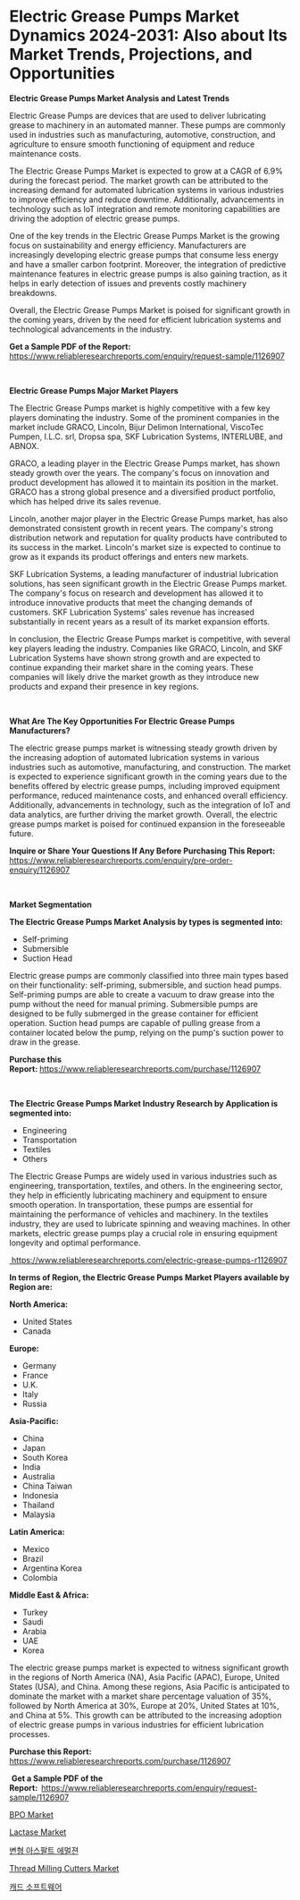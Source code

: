 <p><h1>Electric Grease Pumps Market Dynamics 2024-2031: Also about Its Market Trends, Projections, and Opportunities</h1></p><p><strong>Electric Grease Pumps Market Analysis and Latest Trends</strong></p>
<p><p>Electric Grease Pumps are devices that are used to deliver lubricating grease to machinery in an automated manner. These pumps are commonly used in industries such as manufacturing, automotive, construction, and agriculture to ensure smooth functioning of equipment and reduce maintenance costs.</p><p>The Electric Grease Pumps Market is expected to grow at a CAGR of 6.9% during the forecast period. The market growth can be attributed to the increasing demand for automated lubrication systems in various industries to improve efficiency and reduce downtime. Additionally, advancements in technology such as IoT integration and remote monitoring capabilities are driving the adoption of electric grease pumps.</p><p>One of the key trends in the Electric Grease Pumps Market is the growing focus on sustainability and energy efficiency. Manufacturers are increasingly developing electric grease pumps that consume less energy and have a smaller carbon footprint. Moreover, the integration of predictive maintenance features in electric grease pumps is also gaining traction, as it helps in early detection of issues and prevents costly machinery breakdowns.</p><p>Overall, the Electric Grease Pumps Market is poised for significant growth in the coming years, driven by the need for efficient lubrication systems and technological advancements in the industry.</p></p>
<p><strong>Get a Sample PDF of the Report:&nbsp;</strong> <a href="https://www.reliableresearchreports.com/enquiry/request-sample/1126907">https://www.reliableresearchreports.com/enquiry/request-sample/1126907</a></p>
<p>&nbsp;</p>
<p><strong>Electric Grease Pumps Major Market Players</strong></p>
<p><p>The Electric Grease Pumps market is highly competitive with a few key players dominating the industry. Some of the prominent companies in the market include GRACO, Lincoln, Bijur Delimon International, ViscoTec Pumpen, I.L.C. srl, Dropsa spa, SKF Lubrication Systems, INTERLUBE, and ABNOX.</p><p>GRACO, a leading player in the Electric Grease Pumps market, has shown steady growth over the years. The company's focus on innovation and product development has allowed it to maintain its position in the market. GRACO has a strong global presence and a diversified product portfolio, which has helped drive its sales revenue.</p><p>Lincoln, another major player in the Electric Grease Pumps market, has also demonstrated consistent growth in recent years. The company's strong distribution network and reputation for quality products have contributed to its success in the market. Lincoln's market size is expected to continue to grow as it expands its product offerings and enters new markets.</p><p>SKF Lubrication Systems, a leading manufacturer of industrial lubrication solutions, has seen significant growth in the Electric Grease Pumps market. The company's focus on research and development has allowed it to introduce innovative products that meet the changing demands of customers. SKF Lubrication Systems' sales revenue has increased substantially in recent years as a result of its market expansion efforts.</p><p>In conclusion, the Electric Grease Pumps market is competitive, with several key players leading the industry. Companies like GRACO, Lincoln, and SKF Lubrication Systems have shown strong growth and are expected to continue expanding their market share in the coming years. These companies will likely drive the market growth as they introduce new products and expand their presence in key regions.</p></p>
<p>&nbsp;</p>
<p><strong>What Are The Key Opportunities For Electric Grease Pumps Manufacturers?</strong></p>
<p><p>The electric grease pumps market is witnessing steady growth driven by the increasing adoption of automated lubrication systems in various industries such as automotive, manufacturing, and construction. The market is expected to experience significant growth in the coming years due to the benefits offered by electric grease pumps, including improved equipment performance, reduced maintenance costs, and enhanced overall efficiency. Additionally, advancements in technology, such as the integration of IoT and data analytics, are further driving the market growth. Overall, the electric grease pumps market is poised for continued expansion in the foreseeable future.</p></p>
<p><strong>Inquire or Share Your Questions If Any Before Purchasing This Report:</strong> <a href="https://www.reliableresearchreports.com/enquiry/pre-order-enquiry/1126907">https://www.reliableresearchreports.com/enquiry/pre-order-enquiry/1126907</a></p>
<p>&nbsp;</p>
<p><strong>Market Segmentation</strong></p>
<p><strong>The Electric Grease Pumps Market Analysis by types is segmented into:</strong></p>
<p><ul><li>Self-priming</li><li>Submersible</li><li>Suction Head</li></ul></p>
<p><p>Electric grease pumps are commonly classified into three main types based on their functionality: self-priming, submersible, and suction head pumps. Self-priming pumps are able to create a vacuum to draw grease into the pump without the need for manual priming. Submersible pumps are designed to be fully submerged in the grease container for efficient operation. Suction head pumps are capable of pulling grease from a container located below the pump, relying on the pump's suction power to draw in the grease.</p></p>
<p><strong>Purchase this Report:&nbsp;</strong><a href="https://www.reliableresearchreports.com/purchase/1126907">https://www.reliableresearchreports.com/purchase/1126907</a></p>
<p>&nbsp;</p>
<p><strong>The Electric Grease Pumps Market Industry Research by Application is segmented into:</strong></p>
<p><ul><li>Engineering</li><li>Transportation</li><li>Textiles</li><li>Others</li></ul></p>
<p><p>The Electric Grease Pumps are widely used in various industries such as engineering, transportation, textiles, and others. In the engineering sector, they help in efficiently lubricating machinery and equipment to ensure smooth operation. In transportation, these pumps are essential for maintaining the performance of vehicles and machinery. In the textiles industry, they are used to lubricate spinning and weaving machines. In other markets, electric grease pumps play a crucial role in ensuring equipment longevity and optimal performance.</p></p>
<p><a href="https://www.reliableresearchreports.com/electric-grease-pumps-r1126907">&nbsp;https://www.reliableresearchreports.com/electric-grease-pumps-r1126907</a></p>
<p><strong>In terms of Region, the Electric Grease Pumps Market Players available by Region are:</strong></p>
<p>
    <p> <strong> North America: </strong>
        <ul>
            <li>United States</li>
            <li>Canada</li>
        </ul>
        </p> 
    <p> <strong> Europe: </strong>
        <ul>
            <li>Germany</li>
            <li>France</li>
            <li>U.K.</li>
            <li>Italy</li>
            <li>Russia</li>
        </ul>
        </p> 
    <p> <strong> Asia-Pacific: </strong>
        <ul>
            <li>China</li>
            <li>Japan</li>
            <li>South Korea</li>
            <li>India</li>
            <li>Australia</li>
            <li>China Taiwan</li>
            <li>Indonesia</li>
            <li>Thailand</li>
            <li>Malaysia</li>
        </ul>
        </p> 
    <p> <strong> Latin America: </strong>
        <ul>
            <li>Mexico</li>
            <li>Brazil</li>
            <li>Argentina Korea</li>
            <li>Colombia</li>
        </ul>
        </p> 
    <p> <strong> Middle East & Africa: </strong>
        <ul>
            <li>Turkey</li>
            <li>Saudi</li>
            <li>Arabia</li>
            <li>UAE</li>
            <li>Korea</li>
        </ul>
    </p>
    </p>
<p><p>The electric grease pumps market is expected to witness significant growth in the regions of North America (NA), Asia Pacific (APAC), Europe, United States (USA), and China. Among these regions, Asia Pacific is anticipated to dominate the market with a market share percentage valuation of 35%, followed by North America at 30%, Europe at 20%, United States at 10%, and China at 5%. This growth can be attributed to the increasing adoption of electric grease pumps in various industries for efficient lubrication processes.</p></p>
<p><strong>Purchase this Report: </strong><a href="https://www.reliableresearchreports.com/purchase/1126907">https://www.reliableresearchreports.com/purchase/1126907</a></p>
<p>&nbsp;<strong>Get a Sample PDF of the Report:&nbsp;&nbsp;</strong><a href="https://www.reliableresearchreports.com/enquiry/request-sample/1126907">https://www.reliableresearchreports.com/enquiry/request-sample/1126907</a></p>
<p><strong></strong></p>
<p><p><a href="https://www.linkedin.com/pulse/bponbspmarket-focuses-market-share-size-projected-forecast-xvoje?trackingId=vt3sy9%2BtGi4egP9uClkVow%3D%3D">BPO Market</a></p><p><a href="https://issuu.com/reportprime-2/docs/lactase-market-size-2030.pptx">Lactase Market</a></p><p><a href="https://github.com/hxzi07639916/Market-Research-Report-List-1/blob/main/844967027432.md">변형 아스팔트 에멀젼</a></p><p><a href="https://github.com/mabutironaldo/Market-Research-Report-List-4/blob/main/thread-milling-cutters-market.md">Thread Milling Cutters Market</a></p><p><a href="https://github.com/Hubertstyenger6685/Market-Research-Report-List-1/blob/main/764726127433.md">캐드 소프트웨어</a></p></p>